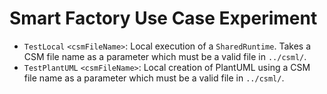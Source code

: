 # Smart Factory Use Case Experiment

- `TestLocal` `<csmFileName>`: Local execution of a `SharedRuntime`. Takes a CSM file name as a parameter which must be 
  a valid file in `../csml/`.
- `TestPlantUML` `<csmFileName>`: Local creation of PlantUML using a CSM file name as a parameter which must be a valid 
  file in `../csml/`.